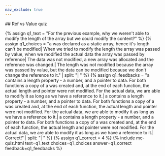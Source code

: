 ```yaml
---
nav_exclude: true
---
```

<link href="https://cdn.jsdelivr.net/npm/bootstrap@5.0.2/dist/css/bootstrap.min.css" rel="stylesheet" integrity="sha384-EVSTQN3/azprG1Anm3QDgpJLIm9Nao0Yz1ztcQTwFspd3yD65VohhpuuCOmLASjC" crossorigin="anonymous">
<script src="https://cdn.jsdelivr.net/npm/bootstrap@5.0.2/dist/js/bootstrap.bundle.min.js" integrity="sha384-MrcW6ZMFYlzcLA8Nl+NtUVF0sA7MsXsP1UyJoMp4YLEuNSfAP+JcXn/tWtIaxVXM" crossorigin="anonymous"></script>
## Ref vs Value quiz

  {% assign q1_text = "For the previous example, why we weren't able to modify the length of the array but we could modify the content?" %}
  {% assign q1_choices = "a was declared as a static array, hence it's length can't be modified| When we tried to modify the length the array was passed by value, when we modified the actual data the array was passed by reference| The data was not modified, a new array was allocated and the reference was changed.| The length was not modified because the array was passed by value, but the data can be modified because we don't change the reference to it." | split: "| " %}
  {% assign q1_feedbacks = "a contains a length property - a number, and a pointer to data. For both functions a copy of a was created and, at the end of each function, the actual length and pointer were not modified. For the actual data, we are able to modify it as long as we have a reference to it.| a contains a length property - a number, and a pointer to data. For both functions a copy of a was created and, at the end of each function, the actual length and pointer were not modified. For the actual data, we are able to modify it as long as we have a reference to it.| a contains a length property - a number, and a pointer to data. For both functions a copy of a was created and, at the end of each function, the actual length and pointer were not modified. For the actual data, we are able to modify it as long as we have a reference to it.| Correct!" | split: "| " %}
  {% assign q1_correct = 4 %}
  {% include mc-quiz.html text=q1_text choices=q1_choices answer=q1_correct feedback=q1_feedbacks %}

